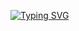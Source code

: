 [![Typing SVG](https://readme-typing-svg.herokuapp.com?font=Fira+Code&pause=100&center=true&vCenter=true&multiline=true&width=600&height=100&lines=Mind+It+Still+Working+In+Process+.+.+.;The+Very+Minimal+Scaffolding+has+done)](https://git.io/typing-svg)
